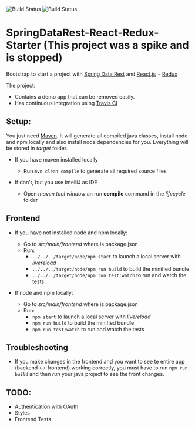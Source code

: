 ![Build Status](https://travis-ci.org/JoseDeniz/SpringDataRest-React-Redux-Starter.svg?branch=master) ![Build Status](https://travis-ci.org/JoseDeniz/SpringDataRest-React-Redux-Starter.svg?branch=stage)

# SpringDataRest-React-Redux-Starter (This project was a spike and is stopped)

Bootstrap to start a project with [Spring Data Rest](http://projects.spring.io/spring-data-rest/) and [React.js](https://facebook.github.io/react/) + [Redux](http://redux.js.org/)

The project:

- Contains a demo app that can be removed easily.
- Has continuous integration using [Travis CI](https://travis-ci.org/)

## Setup:

You just need [Maven](https://maven.apache.org/). It will generate all compiled java classes, install node and npm locally and also install node dependencies for you. Everything will be stored in _target_ folder.


  - If you have maven installed locally

    - Run `mvn clean compile` to generate all required source files
  
  - If don't, but you use IntelliJ as IDE

    - Open _maven tool window_ an run **compile** command in the _lifecycle_ folder

## Frontend

  - If you have not installed node and npm locally:
  
    - Go to _src/main/frontend_ where is package.json
    - Run:
      - `../../../target/node/npm start` to launch a local server with _livereload_ 
      - `../../../target/node/npm run build` to build the minified bundle 
      - `../../../target/node/npm run test:watch` to run and watch the tests 

  - If node and npm locally:
  
    - Go to _src/main/frontend_ where is package.json
    - Run:
      - `npm start` to launch a local server with _livereload_ 
      - `npm run build` to build the minified bundle 
      - `npm run test:watch` to run and watch the tests 

## Troubleshooting

  - If you make changes in the frontend and you want to see te entire app (backend <-> frontend) working correctly, you must have to run `npm run build` and then _run_ your java project to see the front changes.
  
## TODO:

  - Authentication with OAuth
  - Styles
  - Frontend Tests
